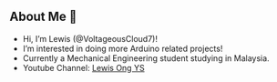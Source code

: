 ## About Me 🌱
* Hi, I’m Lewis (@VoltageousCloud7)!
* I’m interested in doing more Arduino related projects!
* Currently a Mechanical Engineering student studying in Malaysia.
* Youtube Channel: [Lewis Ong YS](https://www.youtube.com/channel/UCPMN8NL31HpouXyvvJVb49g)

<!---
VoltageousCloud7/VoltageousCloud7 is a ✨ special ✨ repository because its `README.md` (this file) appears on your GitHub profile.
You can click the Preview link to take a look at your changes.
--->
